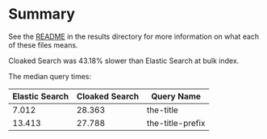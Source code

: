 # Summary

See the [README](../README.md) in the results directory for more information on what each of these files means.

Cloaked Search was 43.18% slower than Elastic Search at bulk index.

The median query times:

| Elastic Search | Cloaked Search | Query Name
|----------------|----------------|-----------
| 7.012 | 28.363 | the-title
| 13.413 | 27.788 | the-title-prefix

